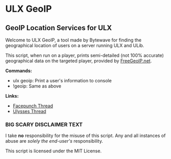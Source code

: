 ULX GeoIP
=========

GeoIP Location Services for ULX
-------------------------------

Welcome to ULX GeoIP, a tool made by Bytewave for finding the geographical location of users on a server running ULX and ULib.

This script, when run on a player, prints semi-detailed (not 100% accurate) geographical data on the targeted player, provided by [FreeGeoIP.net](http://freegeoip.net/).

**Commands:**  
- ulx geoip: Print a user's information to console  
- !geoip: Same as above

**Links:**  
- [Facepunch Thread](http://facepunch.com/showthread.php?t=1433362)  
- [Ulysses Thread](http://forums.ulyssesmod.net/index.php?topic=7704)

### BIG SCARY DISCLAIMER TEXT

I take **no** responsibility for the misuse of this script. Any and all instances of abuse are _solely the end-user's_ responsibility.

This script is licensed under the MIT License.
